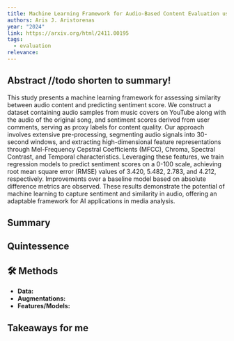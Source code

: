 ```yaml
---
title: Machine Learning Framework for Audio-Based Content Evaluation using MFCC, Chroma, Spectral Contrast, and Temporal Feature Engineering
authors: Aris J. Aristorenas
year: "2024"
link: https://arxiv.org/html/2411.00195
tags:
  - evaluation
relevance:
---
```

## Abstract //todo shorten to summary!
This study presents a machine learning framework for assessing similarity between audio content and predicting sentiment score. We construct a dataset containing audio samples from music covers on YouTube along with the audio of the original song, and sentiment scores derived from user comments, serving as proxy labels for content quality. Our approach involves extensive pre-processing, segmenting audio signals into 30-second windows, and extracting high-dimensional feature representations through Mel-Frequency Cepstral Coefficients (MFCC), Chroma, Spectral Contrast, and Temporal characteristics. Leveraging these features, we train regression models to predict sentiment scores on a 0-100 scale, achieving root mean square error (RMSE) values of 3.420, 5.482, 2.783, and 4.212, respectively. Improvements over a baseline model based on absolute difference metrics are observed. These results demonstrate the potential of machine learning to capture sentiment and similarity in audio, offering an adaptable framework for AI applications in media analysis.

## Summary


## Quintessence


## 🛠️ Methods
- **Data:**  
- **Augmentations:**  
- **Features/Models:**  


## Takeaways for me

